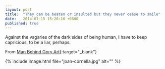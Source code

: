 ```yaml
---
layout: post
title:  "They can be beaten or insulted but they never cease to smile"
date:   2014-07-15 15:26:16 +0800
published: true
---
```

Against the vagaries of the dark sides of being human, I have to keep capricious, to be a liar, perhaps.

From [Man Behind Gory Art](http://www.artparasites.com/people/man-behind-gory-art-1385){:target="_blank"}

{% include image.html file="joan-cornella.jpg" alt="" %}
